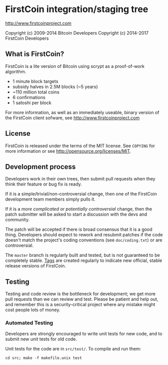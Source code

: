 FirstCoin integration/staging tree
================================

http://www.firstcoinproject.com

Copyright (c) 2009-2014 Bitcoin Developers
Copyright (c) 2014-2017 FirstCoin Developers

What is FirstCoin?
----------------

FirstCoin is a lite version of Bitcoin using scrypt as a proof-of-work algorithm.
 - 1 minute block targets
 - subsidy halves in 2.5M blocks (~5 years)
 - ~110 million total coins
 - 6 confirmations
 - 1 satoshi per block

For more information, as well as an immediately useable, binary version of
the FirstCoin client sofware, see http://www.firstcoinproject.com

License
-------

FirstCoin is released under the terms of the MIT license. See `COPYING` for more
information or see http://opensource.org/licenses/MIT.

Development process
-------------------

Developers work in their own trees, then submit pull requests when they think
their feature or bug fix is ready.

If it is a simple/trivial/non-controversial change, then one of the FirstCoin
development team members simply pulls it.

If it is a *more complicated or potentially controversial* change, then the patch
submitter will be asked to start a discussion with the devs and community.

The patch will be accepted if there is broad consensus that it is a good thing.
Developers should expect to rework and resubmit patches if the code doesn't
match the project's coding conventions (see `doc/coding.txt`) or are
controversial.

The `master` branch is regularly built and tested, but is not guaranteed to be
completely stable. [Tags](https://github.com/firstcoin-project/firstcoin/tags) are created
regularly to indicate new official, stable release versions of FirstCoin.

Testing
-------

Testing and code review is the bottleneck for development; we get more pull
requests than we can review and test. Please be patient and help out, and
remember this is a security-critical project where any mistake might cost people
lots of money.

### Automated Testing

Developers are strongly encouraged to write unit tests for new code, and to
submit new unit tests for old code.

Unit tests for the code are in `src/test/`. To compile and run them:

    cd src; make -f makefile.unix test
